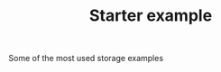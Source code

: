 <div align="center">
  <h1>Starter example </h1>
</div>

<br />

Some of the most used storage examples
